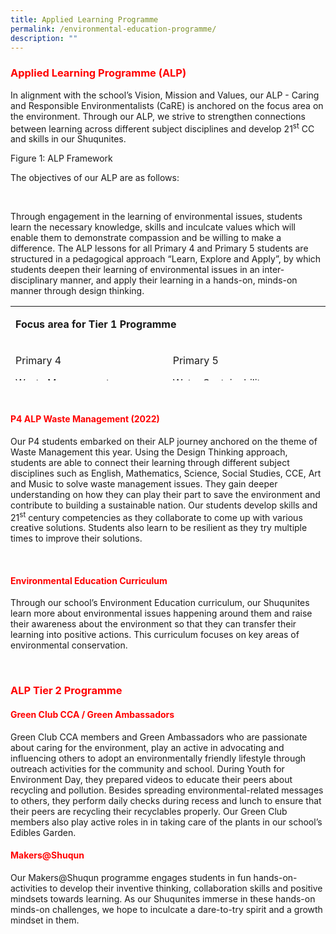 ```yaml
---
title: Applied Learning Programme
permalink: /environmental-education-programme/
description: ""
---
```

<h3><span style="color: #ff0000;"><strong>Applied Learning Programme (ALP) </strong></span></h3>
<p>In alignment with the school&rsquo;s Vision, Mission and Values, our ALP - Caring and Responsible Environmentalists (CaRE) is anchored on the focus area on the environment. Through our ALP, we strive to strengthen connections between learning across different subject disciplines and develop 21<sup>st</sup> CC and skills in our Shuqunites.</p>


<p>Figure 1: ALP Framework</p>
<p>The objectives of our ALP are as follows:</p>
<p>&nbsp;</p>
<p>Through engagement in the learning of environmental issues, students learn the necessary knowledge, skills and inculcate values which will enable them to demonstrate compassion and be willing to make a difference. The ALP lessons for all Primary 4 and Primary 5 students are structured in a pedagogical approach &ldquo;Learn, Explore and Apply&rdquo;, by which students deepen their learning of environmental issues in an inter-disciplinary manner, and apply their learning in a hands-on, minds-on manner through design thinking.</p>
<table style="height: 119px;">
<tbody>
<tr style="height: 41px;">
<td style="height: 41px; width: 630px;" colspan="2">
<p><strong>Focus area for Tier 1 Programme</strong></p>
</td>
</tr>
<tr style="height: 78px;">
<td style="height: 78px; width: 312px;">
<p>Primary 4</p>
<p>Waste Management</p>
</td>
<td style="height: 78px; width: 312px;">
<p>Primary 5</p>
<p>Water Sustainability</p>
</td>
</tr>
</tbody>
</table>
<p>&nbsp;</p>
<h4><span style="color: #ff0000;"><strong>P4 ALP Waste Management (2022)</strong></span></h4>
<p>Our P4 students embarked on their ALP journey anchored on the theme of Waste Management this year. Using the Design Thinking approach, students are able to connect their learning through different subject disciplines such as English, Mathematics, Science, Social Studies, CCE, Art and Music to solve waste management issues. They gain deeper understanding on how they can play their part to save the environment and contribute to building a sustainable nation. Our students develop skills and 21<sup>st</sup> century competencies as they collaborate to come up with various creative solutions. Students also learn to be resilient as they try multiple times to improve their solutions.</p>
<p>&nbsp;</p>
<h4><span style="color: #ff0000;"><strong>Environmental Education Curriculum</strong></span></h4>
<p>Through our school&rsquo;s Environment Education curriculum, our Shuqunites learn more about environmental issues happening around them and raise their awareness about the environment so that they can transfer their learning into positive actions. This curriculum focuses on key areas of environmental conservation.</p>
<p><strong>&nbsp;</strong></p>
<h3><span style="color: #ff0000;"><strong>ALP Tier 2 Programme</strong></span></h3>
<h4><span style="color: #ff0000;"><strong>Green Club CCA / Green Ambassadors</strong></span></h4>
<p>Green Club CCA members and Green Ambassadors who are passionate about caring for the environment, play an active in advocating and influencing others to adopt an environmentally friendly lifestyle through outreach activities for the community and school. During Youth for Environment Day, they prepared videos to educate their peers about recycling and pollution. Besides spreading environmental-related messages to others, they perform daily checks during recess and lunch to ensure that their peers are recycling their recyclables properly. Our Green Club members also play active roles in in taking care of the plants in our school&rsquo;s Edibles Garden.</p>
<h4><span style="color: #ff0000;"><strong>Makers@Shuqun</strong></span></h4>
<p>Our Makers@Shuqun programme engages students in fun hands-on-activities to develop their inventive thinking, collaboration skills and positive mindsets towards learning. As our Shuqunites immerse in these hands-on minds-on challenges, we hope to inculcate a dare-to-try spirit and a growth mindset in them.</p>